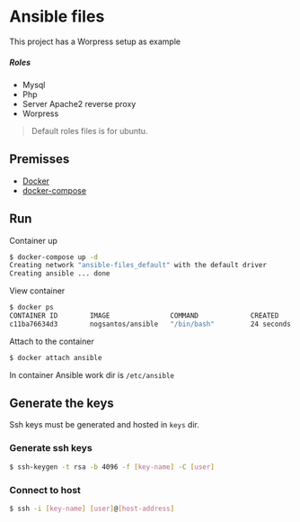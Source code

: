 # Ansible files

This project has a Worpress setup as example

##### Roles
- Mysql
- Php
- Server Apache2 reverse proxy
- Worpress

> Default roles files is for ubuntu.

## Premisses

- [Docker](https://docs.docker.com/install/)
- [docker-compose](https://docs.docker.com/compose/install/)

## Run

Container up

```bash
$ docker-compose up -d
Creating network "ansible-files_default" with the default driver
Creating ansible ... done
```

View container

```bash
$ docker ps
CONTAINER ID        IMAGE               COMMAND             CREATED             STATUS              PORTS               NAMES
c11ba76634d3        nogsantos/ansible   "/bin/bash"         24 seconds ago      Up 23 seconds       80/tcp              ansible
```

Attach to the container

```bash
$ docker attach ansible
```

In container Ansible work dir is `/etc/ansible`

## Generate the keys

Ssh keys must be generated and hosted in `keys` dir.

### Generate ssh keys

```bash
$ ssh-keygen -t rsa -b 4096 -f [key-name] -C [user]
```

### Connect to host

```bash
$ ssh -i [key-name] [user]@[host-address]
```
